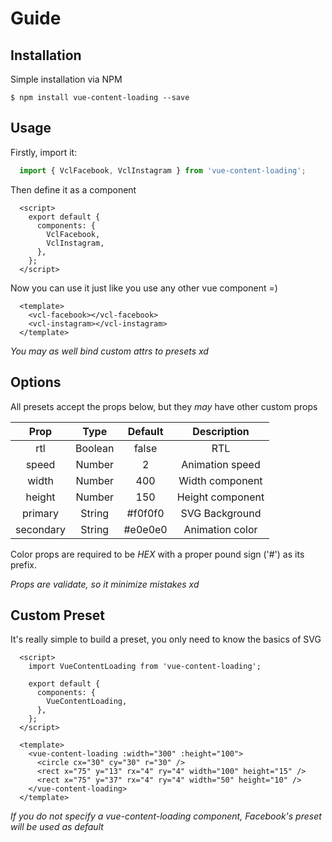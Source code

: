 # Guide

## Installation

Simple installation via NPM

``$ npm install vue-content-loading --save``

## Usage

Firstly, import it:

```javascript
  import { VclFacebook, VclInstagram } from 'vue-content-loading';
```

Then define it as a component

```vue
  <script>
    export default {
      components: {
        VclFacebook,
        VclInstagram,
      },
    };
  </script>
```

Now you can use it just like you use any other vue component =)

```vue
  <template>
    <vcl-facebook></vcl-facebook>
    <vcl-instagram></vcl-instagram>
  </template>
```

*You may as well bind custom attrs to presets xd*

## Options

All presets accept the props below, but they *may* have other custom props

| Prop      | Type    | Default | Description      |
|:---------:|:-------:|:-------:|:----------------:|
| rtl       | Boolean | false   | RTL              |
| speed     | Number  | 2       | Animation speed  |
| width     | Number  | 400     | Width component  |
| height    | Number  | 150     | Height component |
| primary   | String  | #f0f0f0 | SVG Background   |
| secondary | String  | #e0e0e0 | Animation color  |

Color props are required to be *HEX* with a proper pound sign ('#') as its prefix.

*Props are validate, so it minimize mistakes xd*

## Custom Preset

It's really simple to build a preset, you only need to know the basics of SVG

```vue
  <script>
    import VueContentLoading from 'vue-content-loading';

    export default {
      components: {
        VueContentLoading,
      },
    };
  </script>

  <template>
    <vue-content-loading :width="300" :height="100">
      <circle cx="30" cy="30" r="30" />
      <rect x="75" y="13" rx="4" ry="4" width="100" height="15" />
      <rect x="75" y="37" rx="4" ry="4" width="50" height="10" />
    </vue-content-loading>
  </template>
```

*If you do not specify a vue-content-loading component, Facebook's preset will be used as default*
